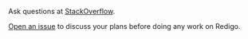 Ask questions at
[StackOverflow](https://stackoverflow.com/questions/ask?tags=go+redis).

[Open an issue](https://github.com/muhfaris/redigo/issues/new) to discuss your
plans before doing any work on Redigo.
